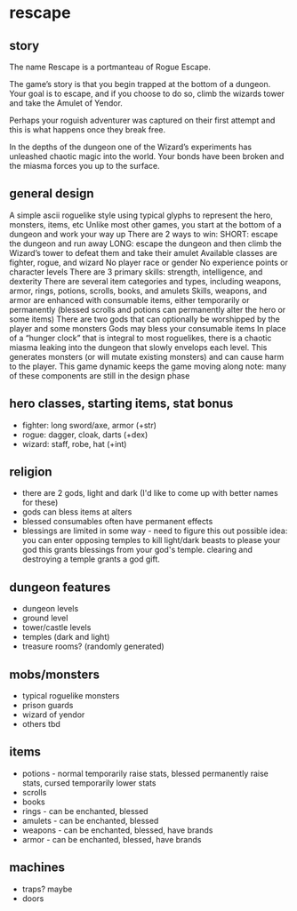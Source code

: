 # rescape

## story

The name Rescape is a portmanteau of Rogue Escape.

The game’s story is that you begin trapped at the bottom of a dungeon. Your goal is to escape, and if you choose to do so, climb the wizards tower and take the Amulet of Yendor.

Perhaps your roguish adventurer was captured on their first attempt and this is what happens once they break free.

In the depths of the dungeon one of the Wizard’s experiments has unleashed chaotic magic into the world. Your bonds have been broken and the miasma forces you up to the surface.

## general design

A simple ascii roguelike style using typical glyphs to represent the hero, monsters, items, etc
Unlike most other games, you start at the bottom of a dungeon and work your way up
There are 2 ways to win:
SHORT: escape the dungeon and run away
LONG: escape the dungeon and then climb the Wizard’s tower to defeat them and take their amulet
Available classes are fighter, rogue, and wizard
No player race or gender
No experience points or character levels
There are 3 primary skills: strength, intelligence, and dexterity
There are several item categories and types, including weapons, armor, rings, potions, scrolls, books, and amulets
Skills, weapons, and armor are enhanced with consumable items, either temporarily or permanently (blessed scrolls and potions can permanently alter the hero or some items)
There are two gods that can optionally be worshipped by the player and some monsters
Gods may bless your consumable items
In place of a “hunger clock” that is integral to most roguelikes, there is a chaotic miasma leaking into the dungeon that slowly envelops each level. This generates monsters (or will mutate existing monsters) and can cause harm to the player. This game dynamic keeps the game moving along
note: many of these components are still in the design phase

## hero classes, starting items, stat bonus

- fighter: long sword/axe, armor (+str)
- rogue:  dagger, cloak, darts (+dex)
- wizard: staff, robe, hat (+int) 

## religion

- there are 2 gods, light and dark (I'd like to come up with better names for these)
- gods can bless items at alters
- blessed consumables often have permanent effects
- blessings are limited in some way - need to figure this out
possible idea: you can enter opposing temples to kill light/dark beasts to please your god
this grants blessings from your god's temple. clearing and destroying a temple grants a god gift. 

## dungeon features

- dungeon levels
- ground level
- tower/castle levels
- temples (dark and light)
- treasure rooms? (randomly generated)

## mobs/monsters

- typical roguelike monsters
- prison guards
- wizard of yendor
- others tbd

## items

- potions - normal temporarily raise stats, blessed permanently raise stats, cursed temporarily lower stats
- scrolls
- books
- rings - can be enchanted, blessed
- amulets - can be enchanted, blessed
- weapons - can be enchanted, blessed, have brands
- armor - can be enchanted, blessed, have brands

## machines

- traps? maybe
- doors 

